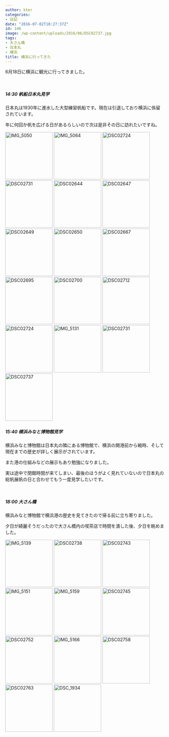 ```yaml
---
author: kter
categories:
- 日記
date: "2016-07-02T10:27:37Z"
id: 146
image: /wp-content/uploads/2016/06/DSC02737.jpg
tags:
- 大さん橋
- 日本丸
- 横浜
title: 横浜に行ってきた
---
```

6月18日に横浜に観光に行ってきました。

&nbsp;

##### 14:30 帆船日本丸見学

日本丸は1930年に進水した大型練習帆船です。現在は引退しており横浜に係留されています。

年に何回か帆を広げる日があるらしいので次は是非その日に訪れたいですね。

[<img class="alignnone size-thumbnail wp-image-150" src="https://blog.kter.jp/wp-content/uploads/2016/06/IMG_5050-150x150.jpg" alt="IMG_5050" width="150" height="150" />](https://blog.kter.jp/wp-content/uploads/2016/06/IMG_5050.jpg) [<img class="alignnone size-thumbnail wp-image-153" src="https://blog.kter.jp/wp-content/uploads/2016/06/IMG_5064-150x150.jpg" alt="IMG_5064" width="150" height="150" />](https://blog.kter.jp/wp-content/uploads/2016/06/IMG_5064.jpg) [<img class="alignnone size-thumbnail wp-image-158" src="https://blog.kter.jp/wp-content/uploads/2016/06/DSC02724-150x150.jpg" alt="DSC02724" width="150" height="150" />](https://blog.kter.jp/wp-content/uploads/2016/06/DSC02724.jpg) [<img class="alignnone size-thumbnail wp-image-160" src="https://blog.kter.jp/wp-content/uploads/2016/06/DSC02731-150x150.jpg" alt="DSC02731" width="150" height="150" />](https://blog.kter.jp/wp-content/uploads/2016/06/DSC02731.jpg) [<img class="alignnone size-thumbnail wp-image-165" src="https://blog.kter.jp/wp-content/uploads/2016/06/DSC02644-150x150.jpg" alt="DSC02644" width="150" height="150" />](https://blog.kter.jp/wp-content/uploads/2016/06/DSC02644.jpg) [<img class="alignnone size-thumbnail wp-image-176" src="https://blog.kter.jp/wp-content/uploads/2016/06/DSC02647-150x150.jpg" alt="DSC02647" width="150" height="150" />](https://blog.kter.jp/wp-content/uploads/2016/06/DSC02647.jpg) [<img class="alignnone size-thumbnail wp-image-177" src="https://blog.kter.jp/wp-content/uploads/2016/06/DSC02649-150x150.jpg" alt="DSC02649" width="150" height="150" />](https://blog.kter.jp/wp-content/uploads/2016/06/DSC02649.jpg) [<img class="alignnone size-thumbnail wp-image-178" src="https://blog.kter.jp/wp-content/uploads/2016/06/DSC02650-150x150.jpg" alt="DSC02650" width="150" height="150" />](https://blog.kter.jp/wp-content/uploads/2016/06/DSC02650.jpg) [<img class="alignnone size-thumbnail wp-image-179" src="https://blog.kter.jp/wp-content/uploads/2016/06/DSC02667-150x150.jpg" alt="DSC02667" width="150" height="150" />](https://blog.kter.jp/wp-content/uploads/2016/06/DSC02667.jpg) [<img class="alignnone size-thumbnail wp-image-180" src="https://blog.kter.jp/wp-content/uploads/2016/06/DSC02695-150x150.jpg" alt="DSC02695" width="150" height="150" />](https://blog.kter.jp/wp-content/uploads/2016/06/DSC02695.jpg) [<img class="alignnone size-thumbnail wp-image-181" src="https://blog.kter.jp/wp-content/uploads/2016/06/DSC02700-150x150.jpg" alt="DSC02700" width="150" height="150" />](https://blog.kter.jp/wp-content/uploads/2016/06/DSC02700.jpg) [<img class="alignnone size-thumbnail wp-image-182" src="https://blog.kter.jp/wp-content/uploads/2016/06/DSC02712-150x150.jpg" alt="DSC02712" width="150" height="150" />](https://blog.kter.jp/wp-content/uploads/2016/06/DSC02712.jpg) [<img class="alignnone size-thumbnail wp-image-183" src="https://blog.kter.jp/wp-content/uploads/2016/06/DSC027241-150x150.jpg" alt="DSC02724" width="150" height="150" />](https://blog.kter.jp/wp-content/uploads/2016/06/DSC027241.jpg) [<img class="alignnone size-thumbnail wp-image-184" src="https://blog.kter.jp/wp-content/uploads/2016/06/IMG_5131-150x150.jpg" alt="IMG_5131" width="150" height="150" />](https://blog.kter.jp/wp-content/uploads/2016/06/IMG_5131.jpg) [<img class="alignnone size-thumbnail wp-image-185" src="https://blog.kter.jp/wp-content/uploads/2016/06/DSC027311-150x150.jpg" alt="DSC02731" width="150" height="150" />](https://blog.kter.jp/wp-content/uploads/2016/06/DSC027311.jpg) [<img class="alignnone size-thumbnail wp-image-186" src="https://blog.kter.jp/wp-content/uploads/2016/06/DSC027371-150x150.jpg" alt="DSC02737" width="150" height="150" />](https://blog.kter.jp/wp-content/uploads/2016/06/DSC027371.jpg)

##### 

##### 15:40 横浜みなと博物館見学

横浜みなと博物館は日本丸の隣にある博物館で、横浜の開港前から戦時、そして現在までの歴史が詳しく展示がされています。

また港の仕組みなどの展示もあり勉強になりました。

実は途中で閉館時間が来てしまい、最後のほうがよく見れていないので日本丸の総帆展帆の日と合わせてもう一度見学したいです。

&nbsp;

##### 18:00 大さん橋

横浜みなと博物館で横浜港の歴史を見てきたので帰る前に立ち寄りました。

夕日が綺麗そうだったので大さん橋内の喫茶店で時間を潰した後、夕日を眺めました。

[<img class="alignnone size-thumbnail wp-image-187" src="https://blog.kter.jp/wp-content/uploads/2016/06/IMG_5139-150x150.jpg" alt="IMG_5139" width="150" height="150" />](https://blog.kter.jp/wp-content/uploads/2016/06/IMG_5139.jpg) [<img class="alignnone size-thumbnail wp-image-188" src="https://blog.kter.jp/wp-content/uploads/2016/06/DSC02738-150x150.jpg" alt="DSC02738" width="150" height="150" />](https://blog.kter.jp/wp-content/uploads/2016/06/DSC02738.jpg) [<img class="alignnone size-thumbnail wp-image-189" src="https://blog.kter.jp/wp-content/uploads/2016/06/DSC02743-150x150.jpg" alt="DSC02743" width="150" height="150" />](https://blog.kter.jp/wp-content/uploads/2016/06/DSC02743.jpg) [<img class="alignnone size-thumbnail wp-image-190" src="https://blog.kter.jp/wp-content/uploads/2016/06/IMG_5151-150x150.jpg" alt="IMG_5151" width="150" height="150" />](https://blog.kter.jp/wp-content/uploads/2016/06/IMG_5151.jpg) [<img class="alignnone size-thumbnail wp-image-191" src="https://blog.kter.jp/wp-content/uploads/2016/06/IMG_5159-150x150.jpg" alt="IMG_5159" width="150" height="150" />](https://blog.kter.jp/wp-content/uploads/2016/06/IMG_5159.jpg) [<img class="alignnone size-thumbnail wp-image-192" src="https://blog.kter.jp/wp-content/uploads/2016/06/DSC02745-150x150.jpg" alt="DSC02745" width="150" height="150" />](https://blog.kter.jp/wp-content/uploads/2016/06/DSC02745.jpg) [<img class="alignnone size-thumbnail wp-image-193" src="https://blog.kter.jp/wp-content/uploads/2016/06/DSC02752-150x150.jpg" alt="DSC02752" width="150" height="150" />](https://blog.kter.jp/wp-content/uploads/2016/06/DSC02752.jpg) [<img class="alignnone size-thumbnail wp-image-194" src="https://blog.kter.jp/wp-content/uploads/2016/06/IMG_5166-150x150.jpg" alt="IMG_5166" width="150" height="150" />](https://blog.kter.jp/wp-content/uploads/2016/06/IMG_5166.jpg) [<img class="alignnone size-thumbnail wp-image-195" src="https://blog.kter.jp/wp-content/uploads/2016/06/DSC02758-150x150.jpg" alt="DSC02758" width="150" height="150" />](https://blog.kter.jp/wp-content/uploads/2016/06/DSC02758.jpg) [<img class="alignnone size-thumbnail wp-image-196" src="https://blog.kter.jp/wp-content/uploads/2016/06/DSC02763-150x150.jpg" alt="DSC02763" width="150" height="150" />](https://blog.kter.jp/wp-content/uploads/2016/06/DSC02763.jpg) [<img class="alignnone size-thumbnail wp-image-197" src="https://blog.kter.jp/wp-content/uploads/2016/06/DSC_1934-150x150.jpg" alt="DSC_1934" width="150" height="150" />](https://blog.kter.jp/wp-content/uploads/2016/06/DSC_1934.jpg)